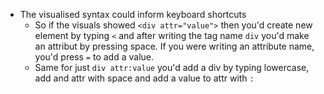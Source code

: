 - The visualised syntax could inform keyboard shortcuts
  - So if the visuals showed `<div attr="value">` then you'd create new element by typing `<` and after writing the tag name `div` you'd make an attribut by pressing space. If you were writing an attribute name, you'd press `=` to add a value.
  - Same for just `div attr:value` you'd add a div by typing lowercase, add and attr with space and add a value to attr with `:`
